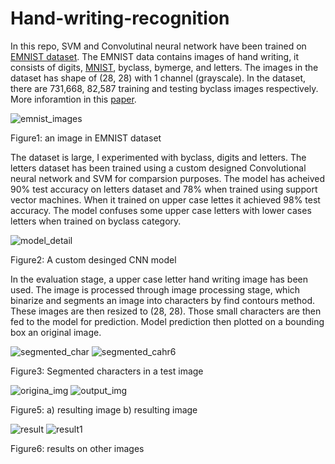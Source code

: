 # Hand-writing-recognition
In this repo, SVM and Convolutinal neural network have been trained on [EMNIST dataset](https://arxiv.org/pdf/1702.05373.pdf). The EMNIST data contains images of hand writing, it consists of digits, [MNIST](http://yann.lecun.com/exdb/mnist/), byclass, bymerge, and letters. The images in the dataset has shape of (28, 28) with 1 channel (grayscale). In the dataset, there are  731,668, 82,587 training and testing byclass images respectively. More inforamtion in this [paper](https://arxiv.org/pdf/1702.05373.pdf).

![emnist_images](https://user-images.githubusercontent.com/61932757/152636586-7bd3ed5b-54d4-4c50-b70a-dacd77582fc2.png)

Figure1: an image in EMNIST dataset

The dataset is large, I experimented with byclass, digits and letters. The letters dataset has been trained using a custom designed Convolutional neural network and SVM for comparsion purposes. The model has acheived 90% test accuracy on letters dataset and 78% when trained using support vector machines. When it trained on upper case lettes it achieved 98% test accuracy. The model confuses some upper case letters with lower cases letters when trained on byclass category. 

![model_detail](https://user-images.githubusercontent.com/61932757/152636619-f0952d8c-09a0-43b4-9fe2-b0e5f16ff2da.png)

Figure2: A custom desinged CNN model

In the evaluation stage, a upper case letter hand writing image has been used. The image is processed through image processing stage, which binarize and segments an image into characters by find contours method. These images are then resized to (28, 28). Those small characters are then fed to the model for prediction. Model prediction then plotted on a bounding box an original image.

![segmented_char](https://user-images.githubusercontent.com/61932757/152636638-24322c96-9380-4418-ac6b-25f58bb1cb6b.png) ![segmented_cahr6](https://user-images.githubusercontent.com/61932757/152636642-a89c0e43-e736-4dee-8f5a-0e4a9b4702dc.png)

Figure3: Segmented characters in a test image

![origina_img](https://user-images.githubusercontent.com/61932757/152636656-e50739e2-52be-44e5-82b7-84748f41a5ea.png) ![output_img](https://user-images.githubusercontent.com/61932757/152636660-1eae0520-6c24-4274-b08c-0a5b886b2201.png)

Figure5: a) resulting image b) resulting image

![result](https://user-images.githubusercontent.com/61932757/152636672-c694da64-b6ee-46eb-945d-16389d867027.png) ![result1](https://user-images.githubusercontent.com/61932757/152636676-098c93da-cc66-45a1-bdfd-99022e7ee7dd.png)

Figure6: results on other images 
